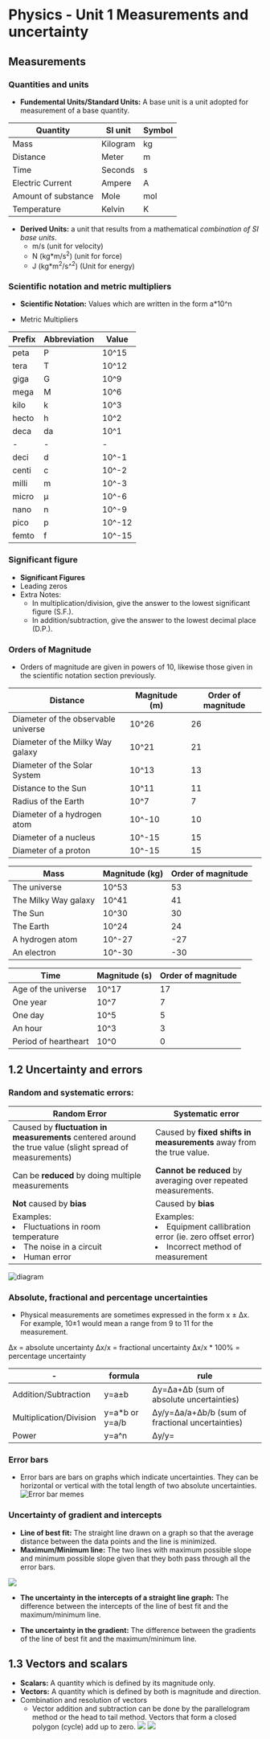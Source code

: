 # Physics - Unit 1 Measurements and uncertainty

## Measurements
### Quantities and units
* **Fundemental Units/Standard Units:** A base unit is a unit adopted for measurement of a base quantity.

| Quantity            | SI unit  | Symbol |
| ------------------- | -------- | ------ |
| Mass                | Kilogram | kg     |
| Distance            | Meter    | m      |
| Time                | Seconds  | s      |
| Electric Current    | Ampere   | A      |
| Amount of substance | Mole     | mol    |
| Temperature         | Kelvin   | K      |

* **Derived Units:** a unit that results from a mathematical *combination of SI base units*.
  * m/s (unit for velocity)
  * N (kg*m/s<sup>2</sup>) (unit for force)
  * J (kg*m<sup>2</sup>/s^<sup>2</sup>) (Unit for energy)

### Scientific notation and metric multipliers
* **Scientific Notation:** Values which are written in the form a\*10^n

* Metric Multipliers

| Prefix | Abbreviation | Value  |
| ------ | ------------ | ------ |
| peta   | P            | 10^15  |
| tera   | T            | 10^12  |
| giga   | G            | 10^9   |
| mega   | M            | 10^6   |
| kilo   | k            | 10^3   |
| hecto  | h            | 10^2   |
| deca   | da           | 10^1   |
| -      | -            | -      |
| deci   | d            | 10^-1  |
| centi  | c            | 10^-2  |
| milli  | m            | 10^-3  |
| micro  | μ            | 10^-6  |
| nano   | n            | 10^-9  |
| pico   | p            | 10^-12 |
| femto  | f            | 10^-15 |

### Significant figure
* **Significant Figures** 
* Leading zeros
* Extra Notes:
  * In multiplication/division, give the answer to the lowest significant figure (S.F.).
  * In addition/subtraction, give the answer to the lowest decimal place (D.P.).

### Orders of Magnitude
* Orders of magnitude are given in powers of 10, likewise those given in the scientific notation section previously.

| Distance                            | Magnitude (m) | Order of magnitude |
| ----------------------------------- | ------------- | ------------------ |
| Diameter of the observable universe | 10^26         | 26                 |
| Diameter of the Milky Way galaxy    | 10^21         | 21                 |
| Diameter of the Solar System        | 10^13         | 13                 |
| Distance to the Sun                 | 10^11         | 11                 |
| Radius of the Earth                 | 10^7          | 7                  |
| Diameter of a hydrogen atom         | 10^-10        | 10                 |
| Diameter of a nucleus               | 10^-15        | 15                 |
| Diameter of a proton                | 10^-15        | 15                 |

| Mass                 | Magnitude (kg) | Order of magnitude |
| -------------------- | -------------- | ------------------ |
| The universe         | 10^53          | 53                 |
| The Milky Way galaxy | 10^41          | 41                 |
| The Sun              | 10^30          | 30                 |
| The Earth            | 10^24          | 24                 |
| A hydrogen atom      | 10^-27         | -27                |
| An electron          | 10^-30         | -30                |


| Time                 | Magnitude (s) | Order of magnitude |
| -------------------- | ------------- | ------------------ |
| Age of the universe  | 10^17         | 17                 |
| One year             | 10^7          | 7                  |
| One day              | 10^5          | 5                  |
| An hour              | 10^3          | 3                  |
| Period of heartheart | 10^0          | 0                  |


## 1.2 Uncertainty and errors
### Random and systematic errors:

| Random Error                                                                                             | Systematic error                                                                                                |
| -------------------------------------------------------------------------------------------------------- | --------------------------------------------------------------------------------------------------------------- |
| Caused by **fluctuation in measurements** centered around the true value (slight spread of measurements) | Caused by **fixed shifts in measurements** away from the true value.                                            |
| Can be **reduced** by doing multiple measurements                                                        | **Cannot be reduced** by averaging over repeated measurements.                                                  |
| **Not** caused by **bias**                                                                               | Caused by **bias**                                                                                              |
| Examples: <li>Fluctuations in room temperature</li><li>The noise in a circuit</li><li>Human error</li>   | Examples: <li>Equipment callibration error (ie. zero offset error)</li><li>Incorrect method of measurement</li> |

![diagram](https://school.is-inside.me/3PJVE4b1.png)

### Absolute, fractional and percentage uncertainties
* Physical measurements are sometimes expressed in the form x ± Δx. For example, 10±1 would mean a range from 9 to 11 for the measurement.

Δx = absolute uncertainty
Δx/x = fractional uncertainty
Δx/x * 100% = percentage uncertainty

| -                       | formula        | rule                                             |
| ----------------------- | -------------- | ------------------------------------------------ |
| Addition/Subtraction    | y=a±b          | Δy=Δa+Δb (sum of absolute uncertainties)         |
| Multiplication/Division | y=a*b or y=a/b | Δy/y=Δa/a+Δb/b (sum of fractional uncertainties) |
| Power                   | y=a^n          | Δy/y=                                            | n | Δa/a ( | n | times fractional uncertainty) |


### Error bars
* Error bars are bars on graphs which indicate uncertainties. They can be horizontal or vertical with the total length of two absolute uncertainties.
![Error bar memes](https://i2.wp.com/ibphysics.org/wp-content/uploads/2016/01/error_bars_by_velica.jpg?resize=300%2C225&ssl=1)

### Uncertainty of gradient and intercepts
* **Line of best fit:** The straight line drawn on a graph so that the average distance between the data points and the line is minimized.
* **Maximum/Minimum line:** The two lines with maximum possible slope and minimum possible slope given that they both pass through all the error bars.

![](https://i1.wp.com/ibphysics.org/wp-content/uploads/2016/01/aaeaaqaaaaaaaaj5aaaajgfkmgm3mgyzlwflngetndbmnc1hy2mxlthjogrhymzln2m5nw.png?resize=800%2C544&ssl=1)

* **The uncertainty in the intercepts of a straight line graph:** The difference between the intercepts of the line of best fit and the maximum/minimum line.

* **The uncertainty in the gradient:** The difference between the gradients of the line of best fit and the maximum/minimum line.

## 1.3 Vectors and scalars
* **Scalars:** A quantity which is defined by its magnitude only.	
* **Vectors:** A quantity which is defined by both is magnitude and direction.
* Combination and resolution of vectors
  * Vector addition and subtraction can be done by the parallelogram method or the head to tail method. Vectors that form a closed polygon (cycle) add up to zero.
![](https://i2.wp.com/ibphysics.org/wp-content/uploads/2016/01/vectors.gif?resize=240%2C200&ssl=1)
![](https://i2.wp.com/ibphysics.org/wp-content/uploads/2016/01/a-phy-linvec-dia03.gif?resize=328%2C183&ssl=1)







